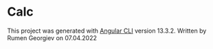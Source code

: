 # Calc

This project was generated with [Angular CLI](https://github.com/angular/angular-cli) version 13.3.2.
Written by Rumen Georgiev on 07.04.2022